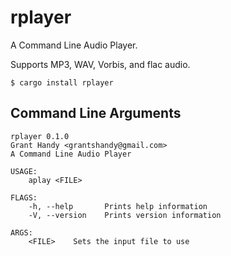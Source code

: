 # rplayer
A Command Line Audio Player.

Supports MP3, WAV, Vorbis, and flac audio.

```
$ cargo install rplayer
```

## Command Line Arguments
```
rplayer 0.1.0
Grant Handy <grantshandy@gmail.com>
A Command Line Audio Player

USAGE:
    aplay <FILE>

FLAGS:
    -h, --help       Prints help information
    -V, --version    Prints version information

ARGS:
    <FILE>    Sets the input file to use
```
